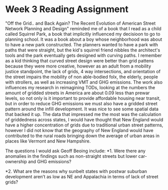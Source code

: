 # Week 3 Reading Assignment 


"Off the Grid.. and Back Again? The Recent Evolution of American Street Network Planning and Design" reminded me of a book 
that I read as a child called Squirrel Park, a book that implicitly influenced my decisioon to go to planning school. 
It was a book about a boy whose neighborhood was about to have a new park constructed. The planners wanted to have a park 
with paths that were straight, but the kid's squirrel friend nibbles the architect's tools and the park eventually gets 
designed with curving paths. I remember as a kid thinking that curved street design were better than grid pattens because
they were more creative, however as an adult from a mobility justice standpoint, the lack of grids, 4 way intersections, 
and orientation of the street impairs the mobility of non able-bodied folx, the elderly, people with strollers, as well as 
increasing VMT and GHG emissions. The work also influences my research in reimagining TODs, looking at the numbers the
amount of gridded streets in America are about 0.09 less than prewar levels, so not only is it important to provide 
affordable housing near transit, but in order to reduce GHG emissions we must also have a gridded street pattern around 
the infill development. It was nice to see some spatial data that backed it up. The data that impressed me the 
most was the calculation of griddedness across states, I would have thought that New England would have a higher 
concentration of grids due to traditional urban street patterns, however I did not know that the geography of New England
would have contributed to the rural roads bringing down the average of urban areas in places like Vermont and New 
Hampshire.

The questions I would ask Geoff Beoing include:
      *1. Were there any anomalies in the findings such as non-straight streets but lower car-ownership and GHG emissions?

*2. What are the reasons why sunbelt states with postwar suburban development aren’t as low as NE and Appalachia in 
terms of lack of street grids?





